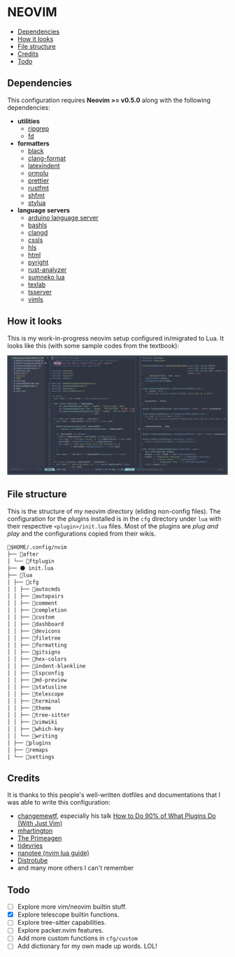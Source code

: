 # NEOVIM

<!-- vim-markdown-toc GFM -->

* [Dependencies](#dependencies)
* [How it looks](#how-it-looks)
* [File structure](#file-structure)
* [Credits](#credits)
* [Todo](#todo)

<!-- vim-markdown-toc -->

## Dependencies

This configuration requires **Neovim >= v0.5.0** along with the following
dependencies:

- **utilities**
  - [ripgrep](https://github.com/BurntSushi/ripgrep)
  - [fd](https://github.com/sharkdp/fd)
- **formatters**
  - [black](https://github.com/psf/black)
  - [clang-format](https://clang.llvm.org/docs/ClangFormat.html)
  - [latexindent](https://github.com/cmhughes/latexindent.pl)
  - [ormolu](https://github.com/tweag/ormolu)
  - [prettier](https://prettier.io/)
  - [rustfmt](https://github.com/rust-lang/rustfmt)
  - [shfmt](https://github.com/mvdan/sh)
  - [stylua](https://github.com/JohnnyMorganz/StyLua)
- **language servers**
  - [arduino language server](https://github.com/arduino/arduino-language-server)
  - [bashls](https://github.com/mads-hartmann/bash-language-server)
  - [clangd](https://clangd.llvm.org/installation.html)
  - [cssls](https://github.com/hrsh7th/vscode-langservers-extracted)
  - [hls](https://github.com/haskell/haskell-language-server)
  - [html](https://github.com/hrsh7th/vscode-langservers-extracted)
  - [pyright](https://github.com/microsoft/pyright)
  - [rust-analyzer](https://github.com/rust-analyzer/rust-analyzer)
  - [sumneko lua](https://github.com/sumneko/lua-language-server)
  - [texlab](https://github.com/latex-lsp/texlab)
  - [tsserver](https://github.com/theia-ide/typescript-language-server)
  - [vimls](https://github.com/iamcco/vim-language-server)

## How it looks

This is my work-in-progress neovim setup configured in/migrated to Lua. It looks like this (with some sample codes from the textbook):

![Neovim-config Screenshot](./assets/screenshots/neovim-screenshot-2021-11-28_17-25.png)

## File structure

This is the structure of my neovim directory (eliding non-config files). The configuration for the plugins installed is in the `cfg` directory under `lua` with their respective `<plugin>/init.lua` files. Most of the plugins are _plug and play_ and the configurations copied from their wikis.

```text
📂$HOME/.config/nvim
├── 📂after
│ └── 📂ftplugin
├── 🌑 init.lua
├── 📂lua
│ ├── 📂cfg
│ │ ├── 📂autocmds
│ │ ├── 📂autopairs
│ │ ├── 📂comment
│ │ ├── 📂completion
│ │ ├── 📂custom
│ │ ├── 📂dashboard
│ │ ├── 📂devicons
│ │ ├── 📂filetree
│ │ ├── 📂formatting
│ │ ├── 📂gitsigns
│ │ ├── 📂hex-colors
│ │ ├── 📂indent-blankline
│ │ ├── 📂lspconfig
│ │ ├── 📂md-preview
│ │ ├── 📂statusline
│ │ ├── 📂telescope
│ │ ├── 📂terminal
│ │ ├── 📂theme
│ │ ├── 📂tree-sitter
│ │ ├── 📂vimwiki
│ │ ├── 📂which-key
│ │ └── 📂writing
│ ├── 📂plugins
│ ├── 📂remaps
│ └── 📂settings
```

## Credits

It is thanks to this people's well-written dotfiles and documentations that I was able to write this configuration:

- [changemewtf](https://github.com/mcantor/no_plugins), especially his talk [How to Do 90% of What Plugins Do (With Just Vim)](https://www.youtube.com/watch?v=XA2WjJbmmoM&t=372s)
- [mhartington](https://github.com/mhartington)
- [The Primeagen](https://github.com/ThePrimeagen)
- [tjdevries](https://github.com/tjdevries)
- [nanotee (nvim lua guide)](https://github.com/nanotee/nvim-lua-guide)
- [Distrotube](https://gitlab.com/dwt1/)
- and many more others I can't remember

## Todo

- [ ] Explore more vim/neovim builtin stuff.
- [x] Explore telescope builtin functions.
- [ ] Explore tree-sitter capabilities.
- [ ] Explore packer.nvim features.
- [ ] Add more custom functions in `cfg/custom`
- [ ] Add dictionary for my own made up words. LOL!
